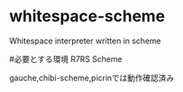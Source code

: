 # whitespace-scheme
Whitespace interpreter written in scheme

#必要とする環境
R7RS Scheme

gauche,chibi-scheme,picrinでは動作確認済み

